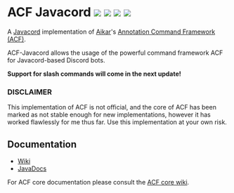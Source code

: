 
# ACF Javacord [![](https://img.shields.io/badge/version-v0.4.0-blue?style=flat-square)](https://javadocs.greenadine.dev/acf-javacord/0.4.0/) [![](https://img.shields.io/badge/javacord-v3.7.0-blue?style=flat-square)](https://github.com/Javacord/Javacord) [![](https://img.shields.io/badge/acf-v0.5.1--SNAPSHOT-blue?style=flat-square)](https://github.com/aikar/commands) ![](https://img.shields.io/github/license/Greenadine/acf-javacord?style=flat-square)
A [Javacord](https://github.com/Javacord/Javacord) implementation of [Aikar](https://github.com/aikar)'s [Annotation Command Framework (ACF)](https://github.com/aikar/commands).

ACF-Javacord allows the usage of the powerful command framework ACF for Javacord-based Discord bots.

**Support for slash commands will come in the next update!**

### DISCLAIMER
This implementation of ACF is not official, and the core of ACF has been marked as not stable enough for new implementations, however it has worked flawlessly for me thus far. Use this implementation at your own risk.

## Documentation
* [Wiki]([https://docs.greenadine.dev/shelves/acf-javacord](https://github.com/Greenadine/acf-javacord/wiki))
* [JavaDocs](https://javadocs.greenadine.dev/acf-javacord/0.4.0/)

For ACF core documentation please consult the [ACF core wiki](https://github.com/aikar/commands/wiki).
